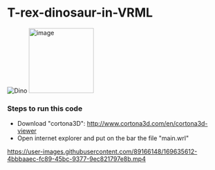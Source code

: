 # T-rex-dinosaur-in-VRML 
![Dino](https://user-images.githubusercontent.com/89166148/169633961-3e363ea3-400d-4a9c-8135-a36d483189b5.png)
<img width="150" alt="image" src="https://media0.giphy.com/media/h79DDJVyrwKcBBErNv/giphy.gif?cid=ecf05e47l9n9t4vknyb69demr6mh9l76e1o5nl4kr1sdx0m0&rid=giphy.gif&ct=s">

### Steps to run this code
- Download "cortona3D": http://www.cortona3d.com/en/cortona3d-viewer 
- Open internet explorer and put on the bar the file "main.wrl"


https://user-images.githubusercontent.com/89166148/169635612-4bbbaaec-fc89-45bc-9377-9ec821797e8b.mp4
